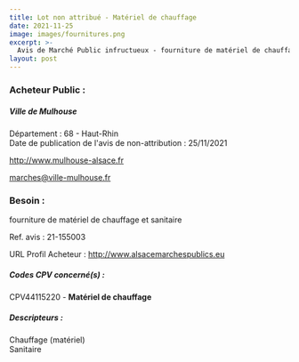 ```yaml
---
title: Lot non attribué - Matériel de chauffage
date: 2021-11-25
image: images/fournitures.png
excerpt: >-
  Avis de Marché Public infructueux - fourniture de matériel de chauffage et sanitaire
layout: post
---
```


### Acheteur Public :
##### Ville de Mulhouse
Département : 68 - Haut-Rhin<br/>
Date de publication de l'avis de non-attribution : 25/11/2021


http://www.mulhouse-alsace.fr

marches@ville-mulhouse.fr


### Besoin :

fourniture de matériel de chauffage et sanitaire

Ref. avis : 21-155003

URL Profil Acheteur : http://www.alsacemarchespublics.eu

##### Codes CPV concerné(s) :
CPV44115220 - **Matériel de chauffage** <br/>

##### Descripteurs :
Chauffage (matériel) <br/>
Sanitaire <br/>
